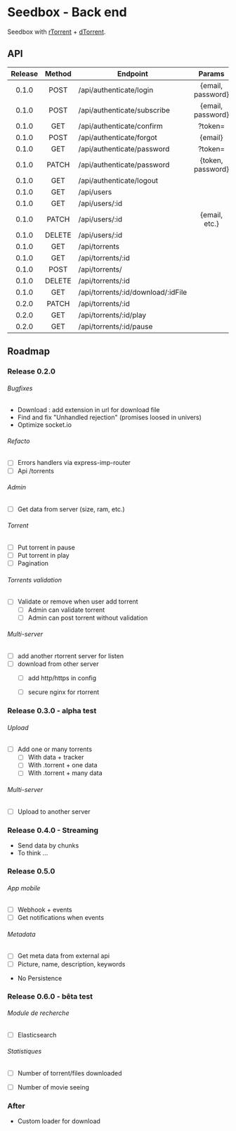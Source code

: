 # Seedbox - Back end

Seedbox with [rTorrent](https://github.com/MaximeMaillet/rtorrent-daemon) + [dTorrent](https://github.com/MaximeMaillet/dtorrent).

## API

| Release | Method | Endpoint                    | Params        |
|:-------:|:------:| --------------------------- |:-------------:|
| 0.1.0   | POST   | /api/authenticate/login     | {email, password} |
| 0.1.0   | POST   | /api/authenticate/subscribe | {email, password} |
| 0.1.0   | GET    | /api/authenticate/confirm   | ?token= |
| 0.1.0   | POST   | /api/authenticate/forgot    | {email} |
| 0.1.0   | GET    | /api/authenticate/password  | ?token= |
| 0.1.0   | PATCH  | /api/authenticate/password  | {token, password} |
| 0.1.0   | GET    | /api/authenticate/logout    | |
| 0.1.0   | GET    | /api/users                  | |
| 0.1.0   | GET    | /api/users/:id              | |
| 0.1.0   | PATCH  | /api/users/:id              | {email, etc.} |
| 0.1.0   | DELETE | /api/users/:id              | |
| 0.1.0   | GET    | /api/torrents               | |
| 0.1.0   | GET    | /api/torrents/:id           | |
| 0.1.0   | POST   | /api/torrents/              | |
| 0.1.0   | DELETE | /api/torrents/:id           | |
| 0.1.0   | GET    | /api/torrents/:id/download/:idFile | |
| 0.2.0   | PATCH  | /api/torrents/:id           | |
| 0.2.0   | GET    | /api/torrents/:id/play      | |
| 0.2.0   | GET    | /api/torrents/:id/pause     | |

## Roadmap

### Release 0.2.0

###### Bugfixes

* Download : add extension in url for download file
* Find and fix "Unhandled rejection" (promises loosed in univers)
* Optimize socket.io

###### Refacto
* [ ] Errors handlers via express-imp-router
* [ ] Api /torrents

###### Admin
* [ ] Get data from server (size, ram, etc.)

###### Torrent
* [ ] Put torrent in pause
* [ ] Put torrent in play
* [ ] Pagination

###### Torrents validation
* [ ] Validate or remove when user add torrent
  * [ ] Admin can validate torrent
  * [ ] Admin can post torrent without validation

###### Multi-server

* [ ] add another rtorrent server for listen
* [ ] download from other server
  * [ ] add http/https in config
  * [ ] secure nginx for rtorrent


### Release 0.3.0 - alpha test

###### Upload
* [ ] Add one or many torrents
  * [ ] With data + tracker
  * [ ] With .torrent + one data
  * [ ] With .torrent + many data

###### Multi-server
* [ ] Upload to another server



### Release 0.4.0 - Streaming
* Send data by chunks
* To think ...


### Release 0.5.0

###### App mobile
* [ ] Webhook + events
* [ ] Get notifications when events

###### Metadata
* [ ] Get meta data from external api
* [ ] Picture, name, description, keywords
* No Persistence


### Release 0.6.0  - bêta test

###### Module de recherche

* [ ] Elasticsearch 


###### Statistiques

* [ ] Number of torrent/files downloaded
* [ ] Number of movie seeing


### After

* Custom loader for download